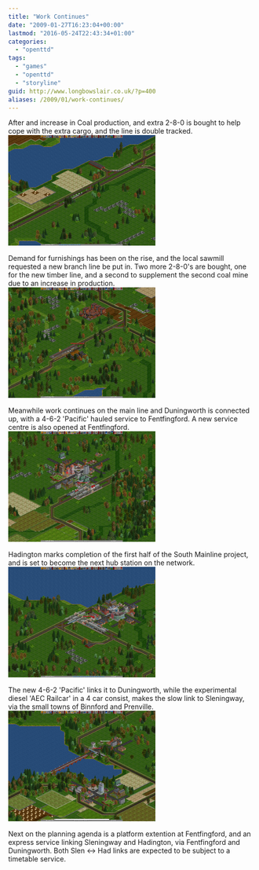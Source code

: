 ```yaml
---
title: "Work Continues"
date: "2009-01-27T16:23:04+00:00"
lastmod: "2016-05-24T22:43:34+01:00"
categories: 
  - "openttd"
tags: 
  - "games"
  - "openttd"
  - "storyline"
guid: http://www.longbowslair.co.uk/?p=400
aliases: /2009/01/work-continues/
---
```


After and increase in Coal production, and extra 2-8-0 is bought to help cope with the extra cargo, and the line is double tracked.  
[![sleningway-transport-4th-may-1951](images/sleningway-transport-4th-may-1951-300x225.png "sleningway-transport-4th-may-1951")](/wp-content/uploads/2009/01/sleningway-transport-4th-may-1951.png)

Demand for furnishings has been on the rise, and the local sawmill requested a new branch line be put in. Two more 2-8-0's are bought, one for the new timber line, and a second to supplement the second coal mine due to an increase in production.  
[![sleningway-transport-20th-aug-1952](images/sleningway-transport-20th-aug-1952-300x225.png "sleningway-transport-20th-aug-1952")](/wp-content/uploads/2009/01/sleningway-transport-20th-aug-1952.png)

Meanwhile work continues on the main line and Duningworth is connected up, with a 4-6-2 'Pacific' hauled service to Fentfingford. A new service centre is also opened at Fentfingford.  
[![sleningway-transport-14th-jul-1953](images/sleningway-transport-14th-jul-1953-300x225.png "sleningway-transport-14th-jul-1953")](/wp-content/uploads/2009/01/sleningway-transport-14th-jul-1953.png)

Hadington marks completion of the first half of the South Mainline project, and is set to become the next hub station on the network.  
[![sleningway-transport-14th-jun-1954](images/sleningway-transport-14th-jun-1954-300x225.png "sleningway-transport-14th-jun-1954")](/wp-content/uploads/2009/01/sleningway-transport-14th-jun-1954.png)

The new 4-6-2 'Pacific' links it to Duningworth, while the experimental diesel 'AEC Railcar' in a 4 car consist, makes the slow link to Sleningway, via the small towns of Binnford and Prenville.  
[![sleningway-transport-1st-jul-1954](images/sleningway-transport-1st-jul-1954-300x225.png "sleningway-transport-1st-jul-1954")](/wp-content/uploads/2009/01/sleningway-transport-1st-jul-1954.png)

Next on the planning agenda is a platform extention at Fentfingford, and an express service linking Sleningway and Hadington, via Fentfingford and Duningworth. Both Slen <-> Had links are expected to be subject to a timetable service.
